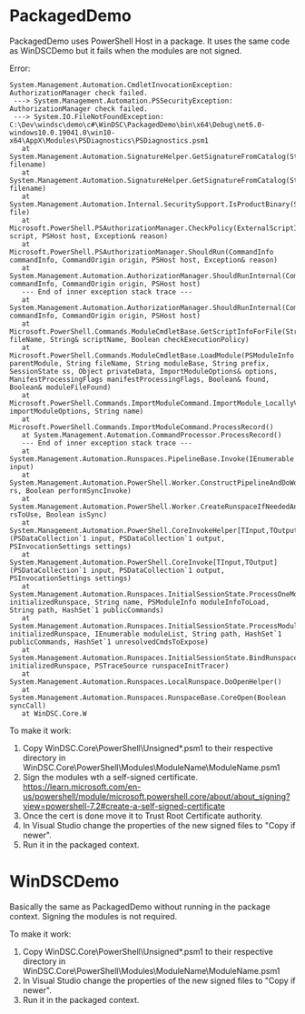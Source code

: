 # PackagedDemo
PackagedDemo uses PowerShell Host in a package. It uses the same code as WinDSCDemo but it fails when the modules are not signed.

Error:
```
System.Management.Automation.CmdletInvocationException: AuthorizationManager check failed.
 ---> System.Management.Automation.PSSecurityException: AuthorizationManager check failed.
 ---> System.IO.FileNotFoundException: C:\Dev\windsc\demo\c#\WinDSC\PackagedDemo\bin\x64\Debug\net6.0-windows10.0.19041.0\win10-x64\AppX\Modules\PSDiagnostics\PSDiagnostics.psm1
   at System.Management.Automation.SignatureHelper.GetSignatureFromCatalog(String filename)
   at System.Management.Automation.SignatureHelper.GetSignatureFromCatalog(String filename)
   at System.Management.Automation.Internal.SecuritySupport.IsProductBinary(String file)
   at Microsoft.PowerShell.PSAuthorizationManager.CheckPolicy(ExternalScriptInfo script, PSHost host, Exception& reason)
   at Microsoft.PowerShell.PSAuthorizationManager.ShouldRun(CommandInfo commandInfo, CommandOrigin origin, PSHost host, Exception& reason)
   at System.Management.Automation.AuthorizationManager.ShouldRunInternal(CommandInfo commandInfo, CommandOrigin origin, PSHost host)
   --- End of inner exception stack trace ---
   at System.Management.Automation.AuthorizationManager.ShouldRunInternal(CommandInfo commandInfo, CommandOrigin origin, PSHost host)
   at Microsoft.PowerShell.Commands.ModuleCmdletBase.GetScriptInfoForFile(String fileName, String& scriptName, Boolean checkExecutionPolicy)
   at Microsoft.PowerShell.Commands.ModuleCmdletBase.LoadModule(PSModuleInfo parentModule, String fileName, String moduleBase, String prefix, SessionState ss, Object privateData, ImportModuleOptions& options, ManifestProcessingFlags manifestProcessingFlags, Boolean& found, Boolean& moduleFileFound)
   at Microsoft.PowerShell.Commands.ImportModuleCommand.ImportModule_LocallyViaName(ImportModuleOptions importModuleOptions, String name)
   at Microsoft.PowerShell.Commands.ImportModuleCommand.ProcessRecord()
   at System.Management.Automation.CommandProcessor.ProcessRecord()
   --- End of inner exception stack trace ---
   at System.Management.Automation.Runspaces.PipelineBase.Invoke(IEnumerable input)
   at System.Management.Automation.PowerShell.Worker.ConstructPipelineAndDoWork(Runspace rs, Boolean performSyncInvoke)
   at System.Management.Automation.PowerShell.Worker.CreateRunspaceIfNeededAndDoWork(Runspace rsToUse, Boolean isSync)
   at System.Management.Automation.PowerShell.CoreInvokeHelper[TInput,TOutput](PSDataCollection`1 input, PSDataCollection`1 output, PSInvocationSettings settings)
   at System.Management.Automation.PowerShell.CoreInvoke[TInput,TOutput](PSDataCollection`1 input, PSDataCollection`1 output, PSInvocationSettings settings)
   at System.Management.Automation.Runspaces.InitialSessionState.ProcessOneModule(Runspace initializedRunspace, String name, PSModuleInfo moduleInfoToLoad, String path, HashSet`1 publicCommands)
   at System.Management.Automation.Runspaces.InitialSessionState.ProcessModulesToImport(Runspace initializedRunspace, IEnumerable moduleList, String path, HashSet`1 publicCommands, HashSet`1 unresolvedCmdsToExpose)
   at System.Management.Automation.Runspaces.InitialSessionState.BindRunspace(Runspace initializedRunspace, PSTraceSource runspaceInitTracer)
   at System.Management.Automation.Runspaces.LocalRunspace.DoOpenHelper()
   at System.Management.Automation.Runspaces.RunspaceBase.CoreOpen(Boolean syncCall)
   at WinDSC.Core.W
```

To make it work:
1. Copy WinDSC.Core\PowerShell\Unsigned\*.psm1 to their respective directory in WinDSC.Core\PowerShell\Modules\ModuleName\ModuleName.psm1
2. Sign the modules wth a self-signed certificate. https://learn.microsoft.com/en-us/powershell/module/microsoft.powershell.core/about/about_signing?view=powershell-7.2#create-a-self-signed-certificate
3. Once the cert is done move it to Trust Root Certificate authority.
4. In Visual Studio change the properties of the new signed files to "Copy if newer".
5. Run it in the packaged context.

# WinDSCDemo
Basically the same as PackagedDemo without running in the package context. Signing the modules is not required.

To make it work:
1. Copy WinDSC.Core\PowerShell\Unsigned\*.psm1 to their respective directory in WinDSC.Core\PowerShell\Modules\ModuleName\ModuleName.psm1
2. In Visual Studio change the properties of the new signed files to "Copy if newer".
3. Run it in the packaged context.


